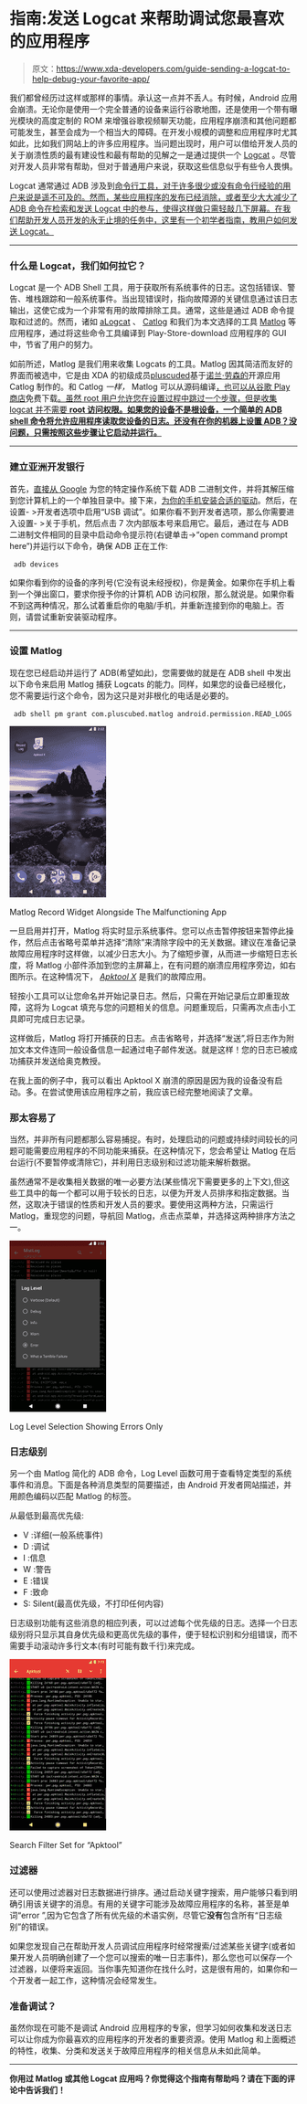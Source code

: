 # 指南:发送 Logcat 来帮助调试您最喜欢的应用程序

> 原文：<https://www.xda-developers.com/guide-sending-a-logcat-to-help-debug-your-favorite-app/>

我们都曾经历过这样或那样的事情。承认这一点并不丢人。有时候，Android 应用会崩溃。无论你是使用一个完全普通的设备来运行谷歌地图，还是使用一个带有曝光模块的高度定制的 ROM 来增强谷歌视频聊天功能，应用程序崩溃和其他问题都可能发生，甚至会成为一个相当大的障碍。在开发小规模的调整和应用程序时尤其如此，比如我们网站上的许多应用程序。当问题出现时，用户可以借给开发人员的关于崩溃性质的最有建设性和最有帮助的见解之一是通过提供一个 [Logcat](https://developer.android.com/studio/debug/am-logcat.html) 。尽管对开发人员非常有帮助，但对于普通用户来说，获取这些信息似乎有些令人畏惧。

Logcat 通常通过 ADB 涉及到[命令行工具，对于许多很少或没有命令行经验的用户来说是遥不可及的。然而，某些应用程序的发布已经消除，或者至少大大减少了 ADB 命令在检索和发送 Logcat 中的参与，使得这样做只需轻敲几下屏幕。在我们帮助开发人员开发的永无止境的任务中，这里有一个初学者指南，教用户如何发送 Logcat。](https://developer.android.com/studio/command-line/logcat.html)

* * *

### 什么是 Logcat，我们如何拉它？

Logcat 是一个 ADB Shell 工具，用于获取所有系统事件的日志。这包括错误、警告、堆栈跟踪和一般系统事件。当出现错误时，指向故障源的关键信息通过该日志输出，这使它成为一个非常有用的故障排除工具。通常，这些是通过 ADB 命令提取和过滤的。然而，诸如 [aLogcat](https://play.google.com/store/apps/details?id=org.jtb.alogcat&hl=en) 、 [Catlog](https://play.google.com/store/apps/details?id=com.nolanlawson.logcat&hl=en) 和我们为本文选择的工具 [Matlog](https://forum.xda-developers.com/android/apps-games/app-matlog-1-0-0-beta-material-logcat-t3155566) 等应用程序，通过将这些命令工具编译到 Play-Store-download 应用程序的 GUI 中，节省了用户的努力。

如前所述，Matlog 是我们用来收集 Logcats 的工具。Matlog 因其简洁而友好的界面而被选中，它是由 XDA 的初级成员[pluscuded](https://forum.xda-developers.com/member.php?u=6820962)基于[诺兰·劳森的](https://nolanlawson.com/)开源应用 Catlog 制作的。和 Catlog *一样，* Matlog 可以从源码编译[，也可以从谷歌 Play 商店](https://github.com/plusCubed/matlog)免费下载[。虽然 root 用户允许您在设置过程中跳过一个步骤，但是收集 logcat 并不需要 **root 访问权限。如果您的设备不是根设备，一个简单的 ADB shell 命令将允许应用程序读取您设备的日志。还没有在你的机器上设置 ADB？没问题，只需按照这些步骤让它启动并运行。**](https://play.google.com/store/apps/details?id=com.pluscubed.matlog)

* * *

### 建立亚洲开发银行

首先，[直接从 Google](https://www.xda-developers.com/google-releases-separate-adb-and-fastboot-binary-downloads/) 为您的特定操作系统下载 ADB 二进制文件，并将其解压缩到您计算机上的一个单独目录中。接下来，[为你的手机安装合适的驱动](https://developer.android.com/studio/run/oem-usb.html)。然后，在设置- >开发者选项中启用“USB 调试”。如果你看不到开发者选项，那么你需要进入设置- >关于手机，然后点击 7 次内部版本号来启用它。最后，通过在与 ADB 二进制文件相同的目录中启动命令提示符(右键单击->“open command prompt here”)并运行以下命令，确保 ADB 正在工作:

```
 adb devices 
```

如果你看到你的设备的序列号(它没有说未经授权)，你是黄金。如果你在手机上看到一个弹出窗口，要求你授予你的计算机 ADB 访问权限，那么就说是。如果你看不到这两种情况，那么试着重启你的电脑/手机，并重新连接到你的电脑上。否则，请尝试重新安装驱动程序。

* * *

### 设置 Matlog

现在您已经启动并运行了 ADB(希望如此)，您需要做的就是在 ADB shell 中发出以下命令来启用 Matlog 捕获 Logcats 的能力。同样，如果您的设备已经根化，您不需要运行这个命令，因为这只是对非根化的电话是必要的。

```
 adb shell pm grant com.pluscubed.matlog android.permission.READ_LOGS 
```

 <picture>![](img/7b42a2c15bc42ae860f59fa4f3ff1a70.png)</picture> 

Matlog Record Widget Alongside The Malfunctioning App

一旦启用并打开，Matlog 将实时显示系统事件。您可以点击暂停按钮来暂停此操作，然后点击省略号菜单并选择“清除”来清除字段中的无关数据。建议在准备记录故障应用程序时这样做，以减少日志大小。为了缩短步骤，从而进一步缩短日志长度，将 Matlog 小部件添加到您的主屏幕上，在有问题的崩溃应用程序旁边，如右图所示。在这种情况下， [*Apktool X*](https://www.xda-developers.com/decompile-and-modify-apks-on-the-go-with-apktool-for-android/) 是我们的故障应用。

轻按小工具可以让您命名并开始记录日志。然后，只需在开始记录后立即重现故障，这将为 Logcat 填充与您的问题相关的信息。问题重现后，只需再次点击小工具即可完成日志记录。

这样做后，Matlog 将打开捕获的日志。点击省略号，并选择“发送”,将日志作为附加文本文件连同一般设备信息一起通过电子邮件发送。就是这样！您的日志已被成功捕获并发送给奥克教授。

在我上面的例子中，我可以看出 Apktool X 崩溃的原因是因为我的设备没有启动。多。在尝试使用该应用程序之前，我应该已经完整地阅读了文章。

### **那太容易了**

当然，并非所有问题都那么容易捕捉。有时，处理启动的问题或持续时间较长的问题可能需要应用程序的不同功能来捕获。在这种情况下，您会希望让 Matlog 在后台运行(不要暂停或清除它)，并利用日志级别和过滤功能来解析数据。

虽然通常不是收集相关数据的唯一必要方法(某些情况下需要更多的上下文),但这些工具中的每一个都可以用于较长的日志，以便为开发人员排序和指定数据。当然，这取决于错误的性质和开发人员的要求。要使用这两种方法，只需运行 Matlog，重现您的问题，导航回 Matlog，点击点菜单，并选择这两种排序方法之一。

 <picture>![](img/d38b7aec2bdae220b26cb81ffda861cc.png)</picture> 

Log Level Selection Showing Errors Only

### **日志级别**

另一个由 Matlog 简化的 ADB 命令，Log Level 函数可用于查看特定类型的系统事件和消息。下面是各种消息类型的简要描述，由 Android 开发者网站描述，并用颜色编码以匹配 Matlog 的标签。

从最低到最高优先级:

*   V :详细(一般系统事件)
*   D :调试
*   I :信息
*   W :警告
*   E :错误
*   F :致命
*   S: Silent(最高优先级，不打印任何内容)

日志级别功能有这些消息的相应列表，可以过滤每个优先级的日志。选择一个日志级别将只显示其自身优先级和更高优先级的事件，便于轻松识别和分组错误，而不需要手动滚动许多行文本(有时可能有数千行)来完成。

 <picture>![](img/611b764b1aab52758ad21cb89d7f7619.png)</picture> 

Search Filter Set for “Apktool”

### **过滤器**

还可以使用过滤器对日志数据进行排序。通过启动关键字搜索，用户能够只看到明确引用该关键字的消息。有用的关键字可能涉及故障应用程序的名称，甚至是单词“error ”,因为它包含了所有优先级的术语实例，尽管它**没有**包含所有“日志级别”的错误。

如果您发现自己在帮助开发人员调试应用程序时经常搜索/过滤某些关键字(或者如果开发人员明确创建了一个您可以搜索的唯一日志事件)，那么您也可以保存一个过滤器，以便将来返回。当你事先知道你在找什么时，这是很有用的，如果你和一个开发者一起工作，这种情况会经常发生。

### **准备调试？**

虽然你现在可能不是调试 Android 应用程序的专家，但学习如何收集和发送日志可以让你成为你最喜欢的应用程序的开发者的重要资源。使用 Matlog 和上面概述的特性，收集、分类和发送关于故障应用程序的相关信息从未如此简单。

* * *

**你用过 Matlog 或其他 Logcat 应用吗？你觉得这个指南有帮助吗？请在下面的评论中告诉我们！**